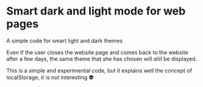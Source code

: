 # Smart dark and light mode for web pages
A simple code for smart light and dark themes

Even if the user closes the website page and comes back to the website after a few days, the same theme that she has chosen will still be displayed.


This is a simple and experimental code, but it explains well the concept of localStorage, it is not interesting 👽